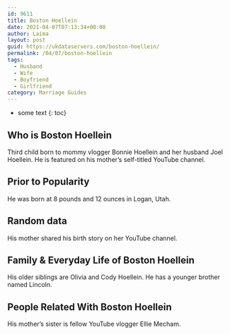 ```yaml
---
id: 9611
title: Boston Hoellein
date: 2021-04-07T07:13:34+00:00
author: Laima
layout: post
guid: https://ukdataservers.com/boston-hoellein/
permalink: /04/07/boston-hoellein
tags:
  - Husband
  - Wife
  - Boyfriend
  - Girlfriend
category: Marriage Guides
---
```


* some text
{: toc}


## Who is Boston Hoellein
                  
                  
                  
Third child born to mommy vlogger Bonnie Hoellein and her husband Joel Hoellein. He is featured on his mother&#8217;s self-titled YouTube channel. 
                  
              
            
              
            
                
                
                
## Prior to Popularity
                  
                  
                  
He was born at 8 pounds and 12 ounces in Logan, Utah.
                  
              
            
              
            
                
                
                
## Random data
                  
                  
                  
His mother shared his birth story on her YouTube channel.
                  
              
            
              
            
                
                
                
## Family & Everyday Life of Boston Hoellein
                  
                  
                  
His older siblings are Olivia and Cody Hoellein. He has a younger brother named Lincoln.
                  
              
            
              
            
                
                
                
## People Related With Boston Hoellein
                  
                  
                  
His mother&#8217;s sister is fellow YouTube vlogger Ellie Mecham.
                  
              
            
              
            
                
              
            
              
              
            
            
              
            
          
          
          